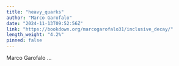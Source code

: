 ```yaml
---
title: "heavy_quarks"
author: "Marco Garofalo"
date: "2024-11-13T09:52:56Z"
link: "https://bookdown.org/marcogarofalo31/inclusive_decay/"
length_weight: "4.2%"
pinned: false
---
```


Marco Garofalo  ...
